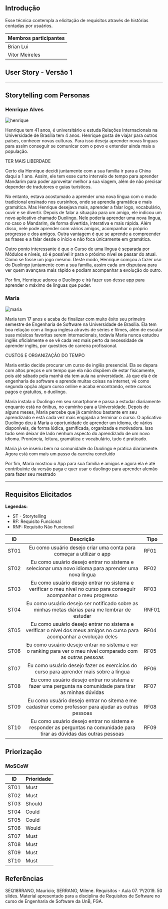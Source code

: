 ## Introdução

Esse técnica contempla a elicitação de requisitos através de histórias contadas por usuários.

|Membros participantes|
|---------------------|
|Brian Lui|
|Vitor Meireles|

## **User Story - Versão 1**
---
## Storytelling com Personas

### **Henrique Alves**

![henrique](https://i.imgur.com/PvKXVOw.png)

<p>Henrique tem 41 anos, é universitário e estuda Relações Internacionais na
Universidade de Brasília tem 4 anos. Henrique gosta de viajar para outros países,
conhecer novas culturas. Para isso deseja aprender novas línguas para assim 
conseguir se comunicar com o povo e entender ainda mais a população.</p>
<p>TER MAIS LIBERDADE</p>
<p>Certo dia Henrique decidi juntamente com a sua família ir para a China daqui a
1 ano. Assim, ele tem esse curto intervalo de tempo para aprender Mandarim para
poder aproveitar melhor a sua viagem, além de não precisar depender de tradutores
e guias turísticos.</p>
<p>No entanto, estava acostumado a aprender uma nova língua com o modo tradicional
ensinado nos cursinhos, onde se aprendia gramática e mais gramática. Mas Henrique
desejava mais, aprender a falar logo, vocabulário, ouvir e se divertir. 
Depois de falar a situação para um amigo, ele indicou um novo aplicativo chamado
Duolingo. Nele poderia aprender uma nova língua, no caso o Mandarim, de forma
divertida, interativa e mais rápida. Além disso, nele pode aprender com vários
amigos, acompanhar o próprio progresso e dos amigos. Outra vantagem é que se 
aprende a compreender as frases e a falar desde o início e não foca únicamente
em gramática.</p>
<p>Outro ponto interessante é que o Curso de uma língua é separada por Módulos e
níveis, só é possível ir para o próximo nível se passar do atual. Como se fosse
um jogo mesmo. Deste modo, Henrique comçou a fazer uso do Duolingo juntamente
com a sua família, assim cada um disputava para ver quem avançava mais rápido
e podiam acompanhar a evolução do outro.</p>
<p>Por fim, Henrique adorou o Duolingo e irá fazer uso desse app para aprender o
máximo de línguas que puder.</p>

### **Maria**

![maria](https://i.imgur.com/21b8Zpf.png)

<p>Maria tem 17 anos e acaba de finalizar com muito êxito seu primeiro semestre de
Engenharia de Software na Universidade de Brasília. Ela tem boa relação com a língua inglesa
através de séries e filmes, além de escutar suas músicas favoritas serem internacionais, 
todavia Maria nunca estudou inglês oficialmente e se vê cada vez mais perto da necessidade de aprender
inglês, por questões de carreira profissional.</p>
<p>CUSTOS E ORGANIZAÇÃO DO TEMPO</p>
<p>Maria então decide procurar um curso de inglês presencial. Ela se depara com altos preços
e um tempo que ela não dispõem de estar fisicamente, pois até sábado pela manhã ela tem aula na
universidade. Já que ela é de engenharia de software e aprende muitas coisas na internet, 
vê como segunda opção algum curso online e acaba encontrando, entre cursos pagos e gratuítos, 
o duolingo.</p>
<p>Maria instala o Duolingo em seu smartphone e passa a estudar diariamente enquanto está no ônibus, 
no caminho para a Universidade. Depois de alguns meses, Maria percebe que já caminhou bastante
em seu aprendizado e está cada vez mais engajada a terminar o curso. O aplicativo Duolingo deu à Maria
a oportunidade de aprender um idioma, de vários disponíveis, de forma lúdica, gamificada, organizada e motivadora. Isso tudo sem deixar de lado nenhum aspecto do aprendizado de um novo idioma. Pronúncia, leitura, gramática e vocabulário, tudo é praticado.</p>
<p>Maria já se inseriu bem na comunidade do Duolingo e pratica diariamente. Agora está com mais um passo da carreira concluído</p>
<p>Por fim, Maria mostrou o App para sua família e amigos e agora ela é até contribuinte da versão paga e quer usar o duolingo para aprender alemão para fazer seu mestrado</p>

---

## Requisitos Elicitados

**Legendas:**

* ST - Storytelling
* RF: Requisito Funcional
* RNF: Requisito Não Funcional

| ID | Descrição | Tipo |
|----|:---------:|------|
| ST01 | Eu como usuário desejo criar uma conta para começar a utilizar o app | RF01 |
| ST02 | Eu como usuário desejo entrar no sistema e selecionar uma novo idioma para aprender uma nova língua | RF02 |
| ST03 | Eu como usuário desejo entrar no sistema e verificar o meu nível no curso para conseguir acompanhar o meu progresso | RF03 |
| ST04 | Eu como usuário desejo ser notificado sobre as minhas metas diárias para me lembrar de estudar | RNF01 |
| ST05 | Eu como usuário desejo entrar no sistema e verificar o nível dos meus amigos no curso para acompanhar a evolução deles | RF04 |
| ST06 | Eu como usuário desejo entrar no sistema e ver o ranking para ver o meu nível comparado com as outras pessoas | RF05 |
| ST07 | Eu como usuário desejo fazer os exercícios do curso para aprender mais sobre a língua | RF06 |
| ST08 | Eu como usuário desejo entrar no sistema e fazer uma pergunta na comunidade para tirar as minhas dúvidas | RF07 |
| ST09 | Eu como usuário desejo entrar no sitema e me cadastrar como professor para ajudar as outras pessoas | RF08 |
| ST10 | Eu como usuário desejo entrar no sistema e responder as perguntas na comunidade para tirar as dúvidas das outras pessoas | RF09 |

## Priorização

### MoSCoW

| ID | Prioridade |
|----|------------|
| ST01 | Must |
| ST02 | Must |
| ST03 | Should |
| ST04 | Could |
| ST05 | Could |
| ST06 | Would |
| ST07 | Must |
| ST08 | Must |
| ST09 | Must |
| ST10 | Must |

## Referências

SEQ18RRANO, Maurício; SERRANO, Milene. Requisitos - Aula 07. 1º/2019. 50 slides. Material apresentado para a disciplina de Requisitos de Software no curso de Engenharia de Software da UnB, FGA.
